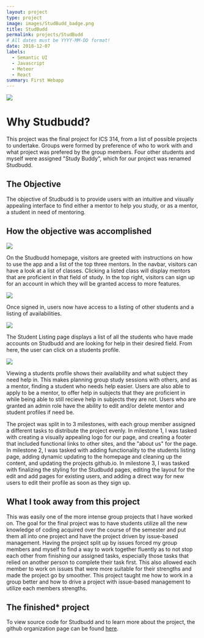 ```yaml
---
layout: project
type: project
image: images/StudBudd_badge.png
title: StudBudd
permalink: projects/StudBudd
# All dates must be YYYY-MM-DD format!
date: 2018-12-07
labels:
  - Semantic UI
  - Javascript
  - Meteor
  - React
summary: First Webapp
---
```

<img class="ui image" src="{{ site.baseurl }}/images/StudBudd2.png">

# Why Studbudd?

This project was the final project for ICS 314, from a list of possible projects to undertake. Groups were formed by preference of who to work with and what project was prefered by the group members. Four other students and myself were assigned "Study Buddy", which for our project was renamed Studbudd.

## The Objective

The objective of Studbudd is to provide users with an intuitive and visually appealing interface to find either a mentor to help you study, or as a mentor, a student in need of mentoring.

## How the objective was accomplished

<img class="ui image" src="{{ site.baseurl }}/images/Github_Homepage.png">

On the Studbudd homepage, visitors are greeted with instructions on how to use the app and a list of the top three mentors. In the navbar, visitors can have a look at a list of classes. Clicking a listed class will display mentors that are proficient in that field of study. In the top right, visitors can sign up for an account in which they will be granted access to more features. 

<img class="ui image" src="{{ site.baseurl }}/images/User_hp.png">

Once signed in, users now have access to a listing of other students and a listing of availabilities. 

<img class="ui image" src="{{ site.baseurl }}/images/User_CL.png">

The Student Listing page displays a list of all the students who have made accounts on Studbudd and are looking for help in their desired field. From here, the user can click on a students profile.

<img class="ui image" src="{{ site.baseurl }}/images/User_Profile.png">

Viewing a students profile shows their availability and what subject they need help in. This makes planning group study sessions with others, and as a mentor, finding a student who needs help easier. Users are also able to apply to be a mentor, to offer help in subjects that they are proficient in while being able to still recieve help in subjects they are not. Users who are granted an admin role have the ability to edit and/or delete mentor and student profiles if need be. 

The project was split in to 3 milestones, with each group member assigned a different tasks to distribute the project evenly. In milestone 1, I was tasked with creating a visually appealing logo for our page, and creating a footer that included functional links to other sites, and the "about us" for the page. In milestone 2, I was tasked with adding functionality to the students listing page, adding dynamic updating to the homepage and cleaning up the content, and updating the projects github.io. In milestone 3, I was tasked with finalizing the styling for the Studbudd pages, editing the layout for the edit and add pages for existing users, and adding a direct way for new users to edit their profile as soon as they sign up. 

## What I took away from this project

This was easily one of the more intense group projects that I have worked on. The goal for the final project was to have students utilize all the new knowledge of coding acquired over the course of the semester and put them all into one project and have the project driven by issue-based management. Having the project split up by issues forced my group members and myself to find a way to work together fluently as to not stop each other from finishing our assigned tasks, especially those tasks that relied on another person to complete their task first. This also allowed each member to work on issues that were more suitable for their strengths and made the project go by smoother. This project taught me how to work in a group better and how to drive a project with issue-based management to utilize each members strengths. 

## The finished* project

To view source code for Studbudd and to learn more about the project, the github organization page can be found [here](https://studbudd.github.io/).



